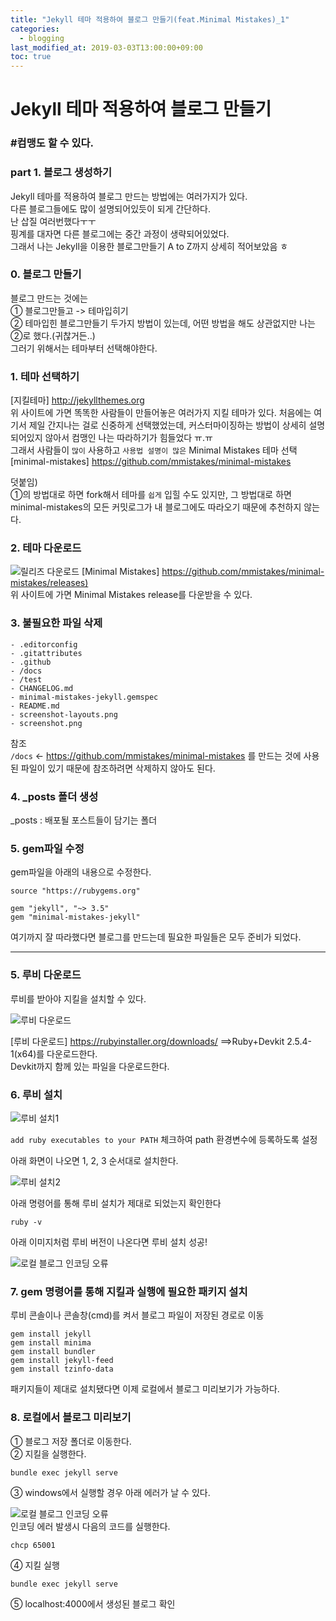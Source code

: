 ```yaml
---
title: "Jekyll 테마 적용하여 블로그 만들기(feat.Minimal Mistakes)_1"
categories: 
  - blogging
last_modified_at: 2019-03-03T13:00:00+09:00
toc: true
---
```

# Jekyll 테마 적용하여 블로그 만들기
### #컴맹도 할 수 있다.
### part 1. 블로그 생성하기

Jekyll 테마를 적용하여 블로그 만드는 방법에는 여러가지가 있다.  
다른 블로그들에도 많이 설명되어있듯이 되게 간단하다.  
난 삽질 여러번했다ㅜㅜ  
핑계를 대자면 다른 블로그에는 중간 과정이 생략되어있었다.  
그래서 나는 Jekyll을 이용한 블로그만들기 A to Z까지 상세히 적어보았음 ㅎ

### 0. 블로그 만들기
블로그 만드는 것에는  
① 블로그만들고 -> 테마입히기  
② 테마입힌 블로그만들기
두가지 방법이 있는데, 어떤 방법을 해도 상관없지만 나는 ②로 했다.(귀찮거든..)  
그러기 위해서는 테마부터 선택해야한다.

### 1. 테마 선택하기
[지킬테마] <http://jekyllthemes.org>   
위 사이트에 가면 똑똑한 사람들이 만들어놓은 여러가지 지킬 테마가 있다.
처음에는 여기서 제일 간지나는 걸로 신중하게 선택했었는데, 커스터마이징하는 방법이 상세히 설명되어있지 않아서 컴맹인 나는 따라하기가 힘들었다 ㅠ.ㅠ  
 그래서 사람들이 `많이` 사용하고 `사용법 설명이 많은` Minimal Mistakes 테마 선택   
[minimal-mistakes] <https://github.com/mmistakes/minimal-mistakes>

덧붙임)   
①의 방법대로 하면 fork해서 테마를 `쉽게` 입힐 수도 있지만, 그 방법대로 하면 minimal-mistakes의 모든 커밋로그가 내 블로그에도 따라오기 때문에 추천하지 않는다.

### 2. 테마 다운로드
![릴리즈 다운로드]({{site.url}}/assets/images/howToPosting/5.jpg)
[Minimal Mistakes] <https://github.com/mmistakes/minimal-mistakes/releases)>  
위 사이트에 가면 Minimal Mistakes release를 다운받을 수 있다.

### 3. 불필요한 파일 삭제
    - .editorconfig
    - .gitattributes
    - .github
    - /docs 
    - /test
    - CHANGELOG.md
    - minimal-mistakes-jekyll.gemspec
    - README.md
    - screenshot-layouts.png
    - screenshot.png  

 참조   
`/docs` <- <https://github.com/mmistakes/minimal-mistakes> 를 만드는 것에 사용된 파일이 있기 때문에 참조하려면 삭제하지 않아도 된다.
### 4. _posts 폴더 생성
_posts : 배포될 포스트들이 담기는 폴더

### 5. gem파일 수정
gem파일을 아래의 내용으로 수정한다.
    
    source "https://rubygems.org"

    gem "jekyll", "~> 3.5"
    gem "minimal-mistakes-jekyll" 
    
    

여기까지 잘 따라했다면 블로그를 만드는데 필요한 파일들은 모두 준비가 되었다.

---
### 5. 루비 다운로드
루비를 받아야 지킬을 설치할 수 있다.

![루비 다운로드]({{site.url}}/assets/images/howToPosting/1.jpg)

[루비 다운로드] <https://rubyinstaller.org/downloads/> ==>Ruby+Devkit 2.5.4-1(x64)를 다운로드한다.  
Devkit까지 함께 있는 파일을 다운로드한다.

### 6. 루비 설치
![루비 설치1]({{site.url}}/assets/images/howToPosting/2.jpg)

`add ruby executables to your PATH` 체크하여 path 환경변수에 등록하도록 설정

아래 화면이 나오면 1, 2, 3 순서대로 설치한다.

![루비 설치2]({{site.url}}/assets/images/howToPosting/3.jpg)

아래 명령어를 통해 루비 설치가 제대로 되었는지 확인한다

	ruby -v

    
아래 이미지처럼 루비 버전이 나온다면 루비 설치 성공!

![로컬 블로그 인코딩 오류]({{site.url}}/assets/images/howToPosting/6.jpg)

### 7. gem 명령어를 통해 지킬과 실행에 필요한 패키지 설치
루비 콘솔이나 콘솔창(cmd)를 켜서 블로그 파일이 저장된 경로로 이동
     
    gem install jekyll
    gem install minima
    gem install bundler
    gem install jekyll-feed
    gem install tzinfo-data
    
    
패키지들이 제대로 설치됐다면 이제 로컬에서 블로그 미리보기가 가능하다.

### 8. 로컬에서 블로그 미리보기
① 블로그 저장 폴더로 이동한다.  
② 지킬을 실행한다.
    
    bundle exec jekyll serve 
    
    
③ windows에서 실행할 경우 아래 에러가 날 수 있다.

![로컬 블로그 인코딩 오류]({{site.url}}/assets/images/howToPosting/7.jpg)  
인코딩 에러 발생시 다음의 코드를 실행한다.  
    
    chcp 65001
    
    
④ 지킬 실행
    
    bundle exec jekyll serve 
    
    
 ⑤ localhost:4000에서 생성된 블로그 확인
 
 